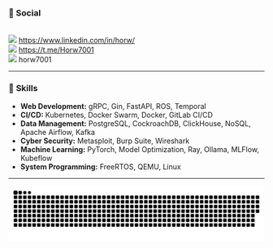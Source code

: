 ### 💬 Social
<br/><img width="25px" src="https://github.com/horw/horw/assets/47724762/43fa469d-8659-4be1-947f-e61c1bc3b5da"/> https://www.linkedin.com/in/horw/
<br/><img width="25px" src="https://github.com/horw/horw/assets/47724762/989e16c1-b4f0-49f6-883c-2cdaa5614ebd"/> https://t.me/Horw7001 
<br/><img width="25px" src="https://github.com/horw/horw/assets/47724762/72853787-8cb3-4471-a05d-e490fc89cc85"/> horw7001
<br/>

---
### 🚀 **Skills** 
- **Web Development:** gRPC, Gin, FastAPI, ROS, Temporal
- **CI/CD:** Kubernetes, Docker Swarm, Docker, GitLab CI/CD
- **Data Management:** PostgreSQL, CockroachDB, ClickHouse, NoSQL, Apache Airflow, Kafka
- **Cyber Security:** Metasploit, Burp Suite, Wireshark
- **Machine Learning:** PyTorch, Model Optimization, Ray, Ollama, MLFlow, Kubeflow
- **System Programming:** FreeRTOS, QEMU, Linux
---


![](./github-contribution-grid-snake.svg)
